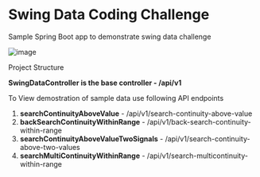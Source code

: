 # Swing Data Coding Challenge

Sample Spring Boot app to demonstrate swing data challenge


![image](https://user-images.githubusercontent.com/9819057/115941746-bc76dc80-a474-11eb-807d-097532cd7d02.png)

Project Structure



**SwingDataController is the base controller - /api/v1**

To View demostration of sample data use following API endpoints
1) **searchContinuityAboveValue** - /api/v1/search-continuity-above-value
2) **backSearchContinuityWithinRange** - /api/v1/back-search-continuity-within-range
3) **searchContinuityAboveValueTwoSignals** - /api/v1/search-continuity-above-two-values
4) **searchMultiContinuityWithinRange** - /api/v1/search-multicontinuity-within-range
